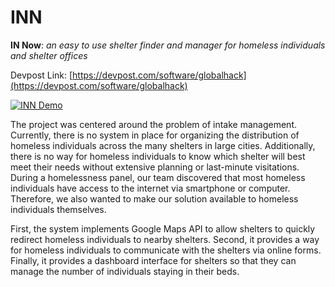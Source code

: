 # INN

**IN Now**: *an easy to use shelter finder and manager for homeless individuals and shelter offices*

Devpost Link: [https://devpost.com/software/globalhack](https://devpost.com/software/globalhack)

[![INN Demo](http://npaul.co/files/innow_play_button.png)](https://youtu.be/-d6UPyQl9Yo)

The project was centered around the problem of intake management. Currently, there is no system in place for organizing the distribution of homeless individuals across the many shelters in large cities. Additionally, there is no way for homeless individuals to know which shelter will best meet their needs without extensive planning or last-minute visitations. During a homelessness panel, our team discovered that most homeless individuals have access to the internet via smartphone or computer. Therefore, we also wanted to make our solution available to homeless individuals themselves. 

First, the system implements Google Maps API to allow shelters to quickly redirect homeless individuals to nearby shelters. Second, it provides a way for homeless individuals to communicate with the shelters via online forms. Finally, it provides a dashboard interface for shelters so that they can manage the number of individuals staying in their beds.

